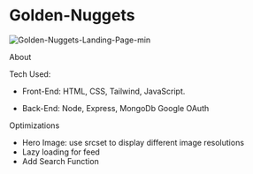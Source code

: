 # Golden-Nuggets

![Golden-Nuggets-Landing-Page-min](https://user-images.githubusercontent.com/86321333/193850686-31c80a81-b1d0-4f7b-b7e2-d390516315fe.png)

About


Tech Used:

* Front-End:
HTML, CSS, Tailwind, JavaScript.

* Back-End:
Node, Express, MongoDb Google OAuth

Optimizations
* Hero Image: use srcset to display different image resolutions
* Lazy loading for feed
* Add Search Function
